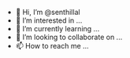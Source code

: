 - 👋 Hi, I’m @senthillal
- 👀 I’m interested in ...
- 🌱 I’m currently learning ...
- 💞️ I’m looking to collaborate on ...
- 📫 How to reach me ...

<!---
senthillal/senthillal is a ✨ special ✨ repository because its `README.md` (this file) appears on your GitHub profile.
You can click the Preview link to take a look at your changes.
--->
